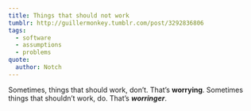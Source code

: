 ```yaml
---
title: Things that should not work
tumblr: http://guillermonkey.tumblr.com/post/3292836806
tags:
  - software
  - assumptions
  - problems
quote:
  author: Notch
---
```


Sometimes, things that should work, don’t. That’s **worrying**. Sometimes things that shouldn’t work, do. That’s ***worringer***.
